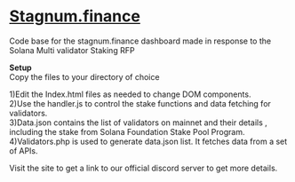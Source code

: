 # [Stagnum.finance](https://stagnum.finance/)
Code base for the stagnum.finance dashboard made in response to the Solana Multi validator Staking RFP

**Setup**<br>
Copy the files to your directory of choice

1)Edit the Index.html files as needed to change DOM components.<br>
2)Use the handler.js to control the stake functions and data fetching for validators.<br>
3)Data.json contains the list of validators on mainnet and their details , including the stake from Solana Foundation Stake Pool Program.<br>
4)Validators.php is used to generate data.json list. It fetches data from a set of APIs.<br>

Visit the site to get a link to our official discord server to get more details.

